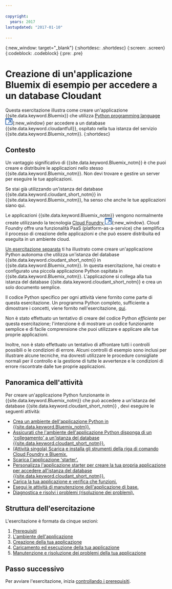```yaml
---

copyright:
  years: 2017
lastupdated: "2017-01-10"

---
```


{:new_window: target="_blank"}
{:shortdesc: .shortdesc}
{:screen: .screen}
{:codeblock: .codeblock}
{:pre: .pre}

<!-- Acrolinx: 2017-01-10 -->

# Creazione di un'applicazione Bluemix di esempio per accedere a un database Cloudant

Questa esercitazione illustra come creare un'applicazione {{site.data.keyword.Bluemix}} che utilizza
[Python programming language ![Icona link esterno](../images/launch-glyph.svg "Icona link esterno")](https://www.python.org/){:new_window}
per accedere a un database {{site.data.keyword.cloudantfull}},
ospitato nella tua istanza del servizio {{site.data.keyword.Bluemix_notm}}.
{:shortdesc}

## Contesto 

Un vantaggio significativo di {{site.data.keyword.Bluemix_notm}} è che puoi creare e distribuire le applicazioni nello stesso
{{site.data.keyword.Bluemix_notm}}.
Non devi trovare e gestire un server per eseguire le tue applicazioni.

Se stai già utilizzando un'istanza del database {{site.data.keyword.cloudant_short_notm}}
in {{site.data.keyword.Bluemix_notm}},
ha senso che anche le tue applicazioni siano qui. 

Le applicazioni {{site.data.keyword.Bluemix_notm}} vengono normalmente create utilizzando la tecnologia
[Cloud Foundry ![Icona link esterno](../images/launch-glyph.svg "Icona link esterno")](https://en.wikipedia.org/wiki/Cloud_Foundry){:new_window}.
Cloud Foundry offre una funzionalità PaaS (platform-as-a-service)
che semplifica il processo di creazione delle applicazioni e che può essere distribuita ed eseguita
in un ambiente cloud.

[Un esercitazione separata](create_database.html) ti ha illustrato come creare un'applicazione Python autonoma
che utilizza un'istanza del database {{site.data.keyword.cloudant_short_notm}}
in {{site.data.keyword.Bluemix_notm}}.
In questa esercitazione,
hai creato e configurato una piccola applicazione Python ospitata in {{site.data.keyword.Bluemix_notm}}.
L'applicazione si collega alla tua istanza del database {{site.data.keyword.cloudant_short_notm}}
e crea un solo documento semplice. 

Il codice Python specifico per ogni attività viene fornito come parte di questa esercitazione.
Un programma Python completo,
sufficiente a dimostrare i concetti,
viene fornito nell'esercitazione,
[qui](create_bmxapp_createapp.html#complete-listing).

Non è stato effettuato un tentativo di creare del codice Python _efficiente_ per questa esercitazione;
l'intenzione è di mostrare un codice funzionante semplice e di facile comprensione
che puoi utilizzare e applicare alle tue proprie applicazioni.

Inoltre,
non è stato effettuato un tentativo di affrontare tutti i controlli possibili o le condizioni di errore.
Alcuni controlli di esempio sono inclusi per illustrare alcune tecniche,
ma dovresti utilizzare le procedure consigliate normali per il controllo e la gestione di tutte
le avvertenze e le condizioni di errore riscontrate dalle tue proprie applicazioni.

## Panoramica dell'attività

Per creare un'applicazione Python funzionante in {{site.data.keyword.Bluemix_notm}}
che può accedere a un'istanza del database {{site.data.keyword.cloudant_short_notm}} ,
devi eseguire le seguenti attività:

-   [Crea un ambiente dell'applicazione Python in {{site.data.keyword.Bluemix_notm}}.](create_bmxapp_appenv.html#creating)
-   [Assicurati che l'ambiente dell'applicazione Python disponga di un 'collegamento' a un'istanza del database {{site.data.keyword.cloudant_short_notm}}.](create_bmxapp_appenv.html#connecting)
-   [(Attività singola) Scarica e installa gli strumenti della riga di comando Cloud Foundry e Bluemix.](create_bmxapp_appenv.html#toolkits)
-   [Scarica l'applicazione 'starter'.](create_bmxapp_appenv.html#starter)
-   [Personalizza l'applicazione starter per creare la tua propria applicazione per accedere all'istanza del database {{site.data.keyword.cloudant_short_notm}}.](create_bmxapp_createapp.html#theApp)
-   [Carica la tua applicazione e verifica che funzioni.](create_bmxapp_upload.html#uploading)
-   [Esegui le attività di manutenzione dell'applicazione di base.](create_bmxapp_maintain.html#maintenance)
-   [Diagnostica e risolvi i problemi (risoluzione dei problemi).](create_bmxapp_maintain.html#troubleshooting)

## Struttura dell'esercitazione

L'esercitazione è formata da cinque sezioni: 

1.  [Prerequisiti](create_bmxapp_prereq.html)
2.  [L'ambiente dell'applicazione](create_bmxapp_appenv.html)
3.  [Creazione della tua applicazione](create_bmxapp_createapp.html)
4.  [Caricamento ed esecuzione della tua applicazione](create_bmxapp_upload.html)
5.  [Manutenzione e risoluzione dei problemi della tua applicazione](create_bmxapp_maintain.html)

## Passo successivo

Per avviare l'esercitazione,
inizia [controllando i prerequisiti](create_bmxapp_prereq.html).
